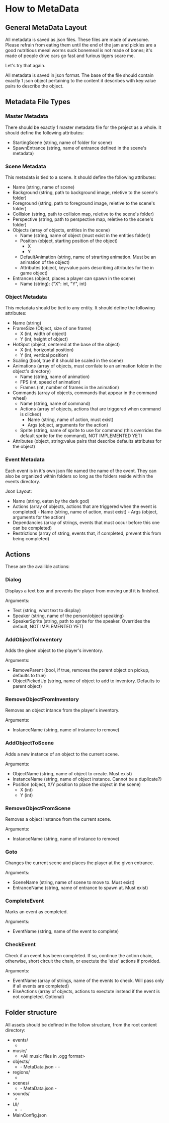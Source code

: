 # How to MetaData #

## General MetaData Layout

All metadata is saved as json files. These files are made of awesome. Please refrain from eating them until the end of the jam and pickles are a good nutritious meeal worms suck bonemeal is not made of bones; it's made of people drive cars go fast and furious tigers scare me.

Let's try that again.

All metadata is saved in json format. The base of the file should contain exactly 1 json object pertaining to the content it describes with key:value pairs to describe the object.

## Metadata File Types ##

### Master Metadata ###
There should be exactly 1 master metadata file for the project as a whole. It should define the following attributes:

- StartingScene (string, name of folder for scene)
- SpawnEntrance (string, name of entrance defined in the scene's metadata)

### Scene Metadata ###
This metadata is tied to a scene. It should define the following attributes:

- Name (string, name of scene)
- Background (string, path to background image, reletive to the scene's folder)
- Foreground (string, path to foreground image, reletive to the scene's folder)
- Collision (string, path to collision map, reletive to the scene's folder)
- Perspective (string, path to perspective map, reletive to the scene's folder)
- Objects (array of objects, entities in the scene)
    - Name (string, name of object (must exist in the entities folder))
    - Position (object, starting position of the object)
        - X
        - Y
    - DefaultAnimation (string, name of strarting animation. Must be an animation of the object)
    - Attributes (object, key:value pairs describing attributes for the in game object)
- Entrances (object, places a player can spawn in the scene)
    - Name (string): {"X": int, "Y", int}

### Object Metadata ###
This metadata should be tied to any entity. It should define the following attributes:

- Name (string)
- FrameSize (Object, size of one frame)
    - X (int, width of object)
    - Y (int, height of object)
- HotSpot (object, centered at the base of the object)
    - X (int, horizontal position)
    - Y (int, vertical position)
- Scaling (bool, true if it should be scaled in the scene)
- Animations (array of objects, must corrilate to an animation folder in the object's directory)
    - Name (string, name of animation)
    - FPS (int, speed of animation)
    - Frames (int, number of frames in the animation)
- Commands (array of objects, commands that appear in the command wheel)
    - Name (string, name of command)
    - Actions (array of objects, actions that are triggered when command is clicked)
        - Name (string, name of action, must exist)
        - Args (object, arguments for the action)
    - Sprite (string, name of sprite to use for command (this overrides the default sprite for the command), NOT IMPLEMENTED YET)
- Attributes (object, string:value pairs that describe defaults attributes for the object)

### Event Metadata ###
Each event is in it's own json file named the name of the event. They can also be organized within folders so long as the folders reside within the events directory.

Json Layout:

- Name (string, eaten by the dark god)
- Actions (array of objects, actions that are triggered when the event is completed)
        - Name (string, name of action, must exist)
        - Args (object, arguments for the action)
- Dependancies (array of strings, events that must occur before this one can be completed)
- Restrictions (array of string, events that, if completed, prevent this from being completed)


## Actions ##
These are the availible actions:

### Dialog ###
Displays a text box and prevents the player from moving until it is finished.

Arguments:

- Text (string, what text to display)
- Speaker (string, name of the person/object speaking)
- SpeakerSprite (string, path to sprite for the speaker. Overrides the default, NOT IMPLEMENTED YET)

### AddObjectToInventory ###
Adds the given object to the player's inventory.

Arguments:

- RemoveParent (bool, if true, removes the parent object on pickup, defaults to true)
- ObjectPickedUp (string, name of object to add to inventory. Defaults to parent object)

### RemoveObjectFromInventory ###
Removes an object intance from the player's inventory.

Arguments:

- InstanceName (string, name of instance to remove)

### AddObjectToScene ###
Adds a new instance of an object to the current scene.

Arguments:

- ObjectName (string, name of object to create. Must exist)
- InstanceName (string, name of object instance. Cannot be a duplicate?)
- Position (object, X/Y position to place the object in the scene)
    - X (int)
    - Y (int)

### RemoveObjectFromScene ###
Removes a object instance from the current scene.

Arguments:

- InstanceName (string, name of instance to remove)

### Goto ###
Changes the current scene and places the player at the given entrance.

Arguments:

- SceneName (string, name of scene to move to. Must exist)
- EntranceName (string, name of entrance to spawn at. Must exist)

### CompleteEvent ###
Marks an event as completed.

Arguments:

- EventName (string, name of the event to complete)

### CheckEvent ###
Check if an event has been completed. If so, continue the action chain, otherwise, short circuit the chain, or exectute the 'else' actions if provided.

Arguments:

- EventName (array of strings, name of the events to check. Will pass only if all events are completed)
- ElseActions (array of objects, actions to exectute instead if the event is not completed. Optional)

## Folder structure ##
All assets should be defined in the follow structure, from the root content directory:

- events/
    - <All event json files>
- music/
    - <All music files in .ogg format>
- objects/
    - <All game object folders>
        - MetaData.json
        - <Folders for each of the object's animations>
            - <Each frame of the animation named by number>
- regions/
    - <All region json files>
- scenes/
    - <All scene folders>
        - MetaData.json
        - <All files/folders used in the scene's metadata> 
- sounds/
    - <All sound effect files>
- UI/
    - <All folders for UI elements>
        - <All assets for the this UI element>
- MainConfig.json